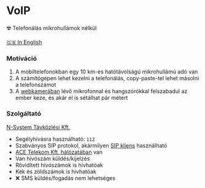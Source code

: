 # VoIP

☢️ Telefonálás mikrohullámok nélkül

[🇬🇧 In English](https://github-com.translate.goog/szepeviktor/VoIP/blob/main/README.md?_x_tr_sl=hu&_x_tr_tl=en&_x_tr_hl=en-US&_x_tr_pto=wapp)

### Motíváció

1. A mobiltelefonokban egy 10 km-es hatótávolságú mikrohullámú adó van
2. A számítógépen lehet kezelni a telefonálás, copy-paste-tel lehet másolni a telefonszámot
3. A [webkamerában](https://www.logitech.com/hu-hu/products/webcams.html)
   lévő mikrofonnal és hangszórókkal felszabadul az ember keze, és akár el is sétálhat pár métert

### Szolgáltató

[N-System Távközlési Kft.](https://n-system.hu/)

- Segélyhívásra használható: `112`
- Szabványos SIP protokol, akármilyen [SIP kliens](https://www.microsip.org/) használható
- [ACE Telekom Kft. hálózatában](https://bgp.he.net/AS50261) van
- Van hívószám küldés/kijelzés
- Rövidített hívószámok is hívhatóak
- Kék és zöldszámok is hívhatóak
- :x: SMS küldés/fogadás nem lehetséges
